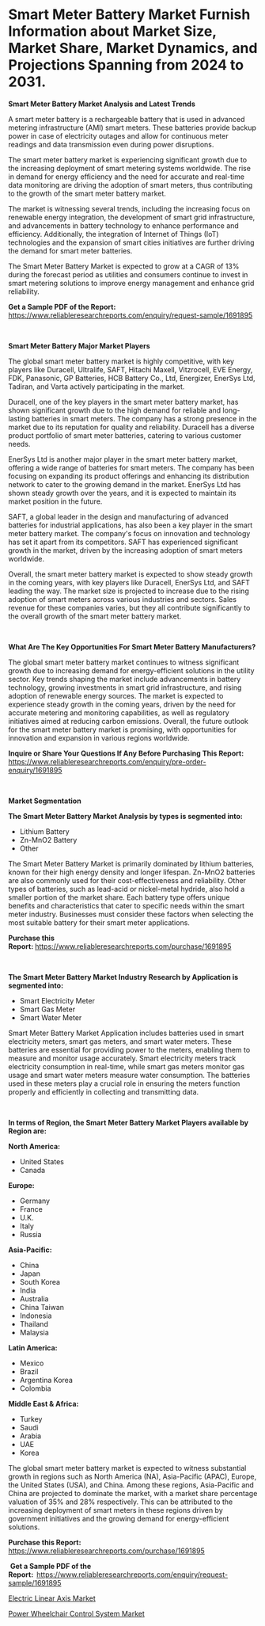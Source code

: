 <p><h1>Smart Meter Battery Market Furnish Information about Market Size, Market Share, Market Dynamics, and Projections Spanning from 2024 to 2031.</h1></p><p><strong>Smart Meter Battery Market Analysis and Latest Trends</strong></p>
<p><p>A smart meter battery is a rechargeable battery that is used in advanced metering infrastructure (AMI) smart meters. These batteries provide backup power in case of electricity outages and allow for continuous meter readings and data transmission even during power disruptions.</p><p>The smart meter battery market is experiencing significant growth due to the increasing deployment of smart metering systems worldwide. The rise in demand for energy efficiency and the need for accurate and real-time data monitoring are driving the adoption of smart meters, thus contributing to the growth of the smart meter battery market.</p><p>The market is witnessing several trends, including the increasing focus on renewable energy integration, the development of smart grid infrastructure, and advancements in battery technology to enhance performance and efficiency. Additionally, the integration of Internet of Things (IoT) technologies and the expansion of smart cities initiatives are further driving the demand for smart meter batteries.</p><p>The Smart Meter Battery Market is expected to grow at a CAGR of 13% during the forecast period as utilities and consumers continue to invest in smart metering solutions to improve energy management and enhance grid reliability.</p></p>
<p><strong>Get a Sample PDF of the Report:&nbsp;</strong> <a href="https://www.reliableresearchreports.com/enquiry/request-sample/1691895">https://www.reliableresearchreports.com/enquiry/request-sample/1691895</a></p>
<p>&nbsp;</p>
<p><strong>Smart Meter Battery Major Market Players</strong></p>
<p><p>The global smart meter battery market is highly competitive, with key players like Duracell, Ultralife, SAFT, Hitachi Maxell, Vitzrocell, EVE Energy, FDK, Panasonic, GP Batteries, HCB Battery Co., Ltd, Energizer, EnerSys Ltd, Tadiran, and Varta actively participating in the market.</p><p>Duracell, one of the key players in the smart meter battery market, has shown significant growth due to the high demand for reliable and long-lasting batteries in smart meters. The company has a strong presence in the market due to its reputation for quality and reliability. Duracell has a diverse product portfolio of smart meter batteries, catering to various customer needs.</p><p>EnerSys Ltd is another major player in the smart meter battery market, offering a wide range of batteries for smart meters. The company has been focusing on expanding its product offerings and enhancing its distribution network to cater to the growing demand in the market. EnerSys Ltd has shown steady growth over the years, and it is expected to maintain its market position in the future.</p><p>SAFT, a global leader in the design and manufacturing of advanced batteries for industrial applications, has also been a key player in the smart meter battery market. The company's focus on innovation and technology has set it apart from its competitors. SAFT has experienced significant growth in the market, driven by the increasing adoption of smart meters worldwide.</p><p>Overall, the smart meter battery market is expected to show steady growth in the coming years, with key players like Duracell, EnerSys Ltd, and SAFT leading the way. The market size is projected to increase due to the rising adoption of smart meters across various industries and sectors. Sales revenue for these companies varies, but they all contribute significantly to the overall growth of the smart meter battery market.</p></p>
<p>&nbsp;</p>
<p><strong>What Are The Key Opportunities For Smart Meter Battery Manufacturers?</strong></p>
<p><p>The global smart meter battery market continues to witness significant growth due to increasing demand for energy-efficient solutions in the utility sector. Key trends shaping the market include advancements in battery technology, growing investments in smart grid infrastructure, and rising adoption of renewable energy sources. The market is expected to experience steady growth in the coming years, driven by the need for accurate metering and monitoring capabilities, as well as regulatory initiatives aimed at reducing carbon emissions. Overall, the future outlook for the smart meter battery market is promising, with opportunities for innovation and expansion in various regions worldwide.</p></p>
<p><strong>Inquire or Share Your Questions If Any Before Purchasing This Report:</strong> <a href="https://www.reliableresearchreports.com/enquiry/pre-order-enquiry/1691895">https://www.reliableresearchreports.com/enquiry/pre-order-enquiry/1691895</a></p>
<p>&nbsp;</p>
<p><strong>Market Segmentation</strong></p>
<p><strong>The Smart Meter Battery Market Analysis by types is segmented into:</strong></p>
<p><ul><li>Lithium Battery</li><li>Zn-MnO2 Battery</li><li>Other</li></ul></p>
<p><p>The Smart Meter Battery Market is primarily dominated by lithium batteries, known for their high energy density and longer lifespan. Zn-MnO2 batteries are also commonly used for their cost-effectiveness and reliability. Other types of batteries, such as lead-acid or nickel-metal hydride, also hold a smaller portion of the market share. Each battery type offers unique benefits and characteristics that cater to specific needs within the smart meter industry. Businesses must consider these factors when selecting the most suitable battery for their smart meter applications.</p></p>
<p><strong>Purchase this Report:&nbsp;</strong><a href="https://www.reliableresearchreports.com/purchase/1691895">https://www.reliableresearchreports.com/purchase/1691895</a></p>
<p>&nbsp;</p>
<p><strong>The Smart Meter Battery Market Industry Research by Application is segmented into:</strong></p>
<p><ul><li>Smart Electricity Meter</li><li>Smart Gas Meter</li><li>Smart Water Meter</li></ul></p>
<p><p>Smart Meter Battery Market Application includes batteries used in smart electricity meters, smart gas meters, and smart water meters. These batteries are essential for providing power to the meters, enabling them to measure and monitor usage accurately. Smart electricity meters track electricity consumption in real-time, while smart gas meters monitor gas usage and smart water meters measure water consumption. The batteries used in these meters play a crucial role in ensuring the meters function properly and efficiently in collecting and transmitting data.</p></p>
<p>&nbsp;</p>
<p><strong>In terms of Region, the Smart Meter Battery Market Players available by Region are:</strong></p>
<p>
    <p> <strong> North America: </strong>
        <ul>
            <li>United States</li>
            <li>Canada</li>
        </ul>
        </p> 
    <p> <strong> Europe: </strong>
        <ul>
            <li>Germany</li>
            <li>France</li>
            <li>U.K.</li>
            <li>Italy</li>
            <li>Russia</li>
        </ul>
        </p> 
    <p> <strong> Asia-Pacific: </strong>
        <ul>
            <li>China</li>
            <li>Japan</li>
            <li>South Korea</li>
            <li>India</li>
            <li>Australia</li>
            <li>China Taiwan</li>
            <li>Indonesia</li>
            <li>Thailand</li>
            <li>Malaysia</li>
        </ul>
        </p> 
    <p> <strong> Latin America: </strong>
        <ul>
            <li>Mexico</li>
            <li>Brazil</li>
            <li>Argentina Korea</li>
            <li>Colombia</li>
        </ul>
        </p> 
    <p> <strong> Middle East & Africa: </strong>
        <ul>
            <li>Turkey</li>
            <li>Saudi</li>
            <li>Arabia</li>
            <li>UAE</li>
            <li>Korea</li>
        </ul>
    </p>
    </p>
<p><p>The global smart meter battery market is expected to witness substantial growth in regions such as North America (NA), Asia-Pacific (APAC), Europe, the United States (USA), and China. Among these regions, Asia-Pacific and China are projected to dominate the market, with a market share percentage valuation of 35% and 28% respectively. This can be attributed to the increasing deployment of smart meters in these regions driven by government initiatives and the growing demand for energy-efficient solutions.</p></p>
<p><strong>Purchase this Report: </strong><a href="https://www.reliableresearchreports.com/purchase/1691895">https://www.reliableresearchreports.com/purchase/1691895</a></p>
<p>&nbsp;<strong>Get a Sample PDF of the Report:&nbsp;&nbsp;</strong><a href="https://www.reliableresearchreports.com/enquiry/request-sample/1691895">https://www.reliableresearchreports.com/enquiry/request-sample/1691895</a></p>
<p><strong></strong></p>
<p><p><a href="https://issuu.com/reportprime-2/docs/electric-linear-axis-market-size-2030.pptx">Electric Linear Axis Market</a></p><p><a href="https://issuu.com/reportprime-2/docs/power-wheelchair-control-system-market-size-2030.p">Power Wheelchair Control System Market</a></p></p>